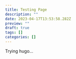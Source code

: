 ```yaml
---
title: Testing Page
description: ""
date: 2023-04-17T13:53:58.282Z
preview: ""
draft: true
tags: []
categories: []
---
```

Trying hugo...